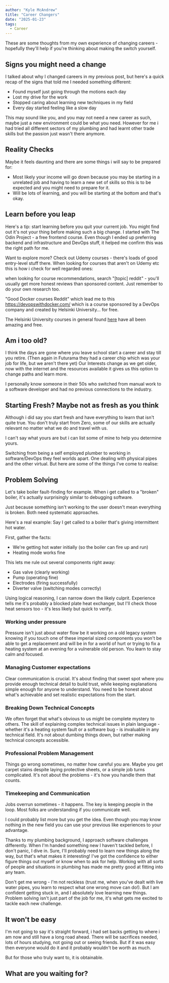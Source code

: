 ```yaml
---
author: "Kyle McAndrew"
title: "Career Changers"
date: "2025-01-23"
tags:
  - Career
---
```


These are some thoughts from my own experience of changing careers - hopefully they'll help if you're thinking about making the switch yourself.

## Signs you might need a change

I talked about why I changed careers in my previous post, but here's a quick recap of the signs that told me I needed something different:

- Found myself just going through the motions each day
- Lost my drive for the work
- Stopped caring about learning new techniques in my field
- Every day started feeling like a slow day

This may sound like you, and you may not need a new career as such, maybe just a new environment could be what you need. However for me i had tried all different sectors of my plumbing and had learnt other trade skills but the passion just wasn't there anymore.

## Reality Checks

Maybe it feels daunting and there are some things i will say to be prepared for:

- Most likely your income will go down because you may be starting in a unrelated job and having to learn a new set of skills so this is to be expected and you might need to prepare for it.
- Will be lots of learning, and you will be starting at the bottom and that's okay.

## Learn before you leap

Here's a tip: start learning before you quit your current job. You might find out it's not your thing before making such a big change. I started with The Odin Project - a free frontend course. Even though I ended up preferring backend and infrastructure and DevOps stuff, it helped me confirm this was the right path for me.

Want to explore more? Check out Udemy courses - there's loads of good entry-level stuff there. When looking for courses that aren't on Udemy etc this is how i check for well regarded ones:

when looking for course recommendations, search "[topic] reddit" - you'll usually get more honest reviews than sponsored content. Just remember to do your own research too.

"Good Docker courses Reddit" which lead me to this https://devopswithdocker.com/ which is a course sponsored by a DevOps company and created by Helsinki University... for free.

The Helsinki University courses in general found [here](https://www.mooc.fi/en/courses/) have all been amazing and free. 

## Am i too old?

I think the days are gone where you leave school start a career and stay till you retire. (Then again in Futurama they had a career chip which was your job for life, but we aren't there yet) Our Interests change as we get older, now with the internet and the resources available it gives us this option to change paths and learn more. 

I personally know someone in their 50s who switched from manual work to a software developer and had no previous connections to the industry.

## Starting Fresh? Maybe not as fresh as you think

Although i did say you start fresh and have everything to learn that isn't quite true. You don't truly start from Zero, some of our skills are actually relevant no matter what we do and travel with us.

I can't say what yours are but i can list some of mine to help you determine yours.

Switching from being a self employed plumber to working in software/DevOps they feel worlds apart. One dealing with physical pipes and the other virtual. But here are some of the things I've come to realise:

## Problem Solving

Let's take boiler fault-finding for example. When i get called to a "broken" boiler, it's actually surprisingly similar to debugging software. 

Just because something isn't working to the user doesn't mean everything is broken. Both need systematic approaches. 

Here's a real example: Say I get called to a boiler that's giving intermittent hot water.

First, gather the facts:

- We're getting hot water initially (so the boiler can fire up and run)
- Heating mode works fine

This lets me rule out several components right away:

- Gas valve (clearly working)
- Pump (operating fine)
- Electrodes (firing successfully)
- Diverter valve (switching modes correctly)

Using logical reasoning, I can narrow down the likely culprit. Experience tells me it's probably a blocked plate heat exchanger, but I'll check those heat sensors too - it's less likely but quick to verify.


### Working under pressure
Pressure isn't just about water flow be it working on a old legacy system knowing if you touch one of these imperial sized components you won't be able to get a replacement and will be in for a world of hurt or trying to fix a heating system at an evening for a vulnerable old person. You learn to stay calm and focused.

### Managing Customer expectations
Clear communication is crucial. It's about finding that sweet spot where you provide enough technical detail to build trust, while keeping explanations simple enough for anyone to understand. You need to be honest about what's achievable and set realistic expectations from the start.

### Breaking Down Technical Concepts
We often forget that what's obvious to us might be complete mystery to others. The skill of explaining complex technical issues in plain language - whether it's a heating system fault or a software bug - is invaluable in any technical field. It's not about dumbing things down, but rather making technical concepts accessible.

### Professional Problem Management
Things go wrong sometimes, no matter how careful you are. Maybe you get carpet stains despite laying protective sheets, or a simple job turns complicated. It's not about the problems - it's how you handle them that counts.

### Timekeeping and Communication
Jobs overrun sometimes - it happens. The key is keeping people in the loop. Most folks are understanding if you communicate well.

I could probably list more but you get the idea. Even though you may know nothing in the new field you can use your previous like experiences to your advantage.

Thanks to my plumbing background, I approach software challenges differently. When I'm handed something new I haven't tackled before, I don't panic, I dive in. Sure, I'll probably need to learn new things along the way, but that's what makes it interesting! I've got the confidence to either figure things out myself or know when to ask for help. Working with all sorts of people and situations in plumbing has made me pretty good at fitting into any team.

Don't get me wrong - I'm not reckless (trust me, when you've dealt with live water pipes, you learn to respect what one wrong move can do!). But I am confident getting stuck in, and I absolutely love learning new things. Problem solving isn't just part of the job for me, it's what gets me excited to tackle each new challenge.

## It won't be easy

I'm not going to say it's straight forward, i had set backs getting to where i am now and still have a long road ahead. There will be sacrifices needed, lots of hours studying, not going out or seeing friends. But if it was easy then everyone would do it and it probably wouldn't be worth as much.

But for those who truly want to, it is obtainable.

## What are you waiting for?

